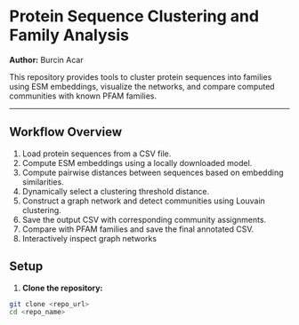 # Protein Sequence Clustering and Family Analysis

**Author:** Burcin Acar  

This repository provides tools to cluster protein sequences into families using ESM embeddings, visualize the networks, and compare computed communities with known PFAM families.

---
## **Workflow Overview**

1. Load protein sequences from a CSV file.
2. Compute ESM embeddings using a locally downloaded model.
3. Compute pairwise distances between sequences based on embedding similarities.
4. Dynamically select a clustering threshold distance.
5. Construct a graph network and detect communities using Louvain clustering.
6. Save the output CSV with corresponding community assignments.
7. Compare with PFAM families and save the final annotated CSV.
8. Interactively inspect graph networks 

## **Setup**

1. **Clone the repository:**
```bash
git clone <repo_url>
cd <repo_name>

